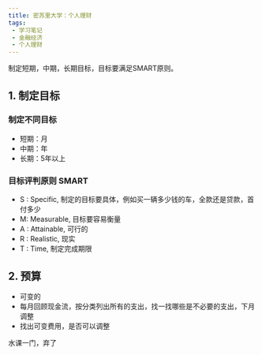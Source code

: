 ```yaml
---
title: 密苏里大学：个人理财
tags:
 - 学习笔记
 - 金融经济
 - 个人理财
---
```


制定短期，中期，长期目标，目标要满足SMART原则。

<!--more-->

## 1. 制定目标

### 制定不同目标

* 短期：月
* 中期：年
* 长期：5年以上



### 目标评判原则 SMART

* S :   Specific, 制定的目标要具体，例如买一辆多少钱的车，全款还是贷款，首付多少
* M:   Measurable, 目标要容易衡量
* A :   Attainable, 可行的
* R :   Realistic, 现实
* T :   Time, 制定完成期限



## 2. 预算

- 可变的
- 每月回顾现金流，按分类列出所有的支出，找一找哪些是不必要的支出，下月调整
- 找出可变费用，是否可以调整



水课一门，弃了